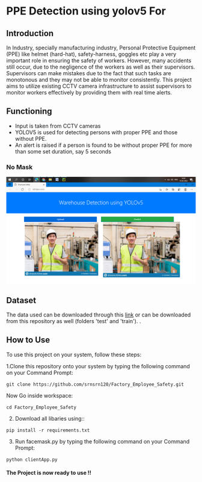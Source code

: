# PPE Detection using yolov5 For 

## Introduction
In Industry, specially manufacturing industry, Personal Protective Equipment (PPE) like helmet (hard-hat), safety-harness, goggles etc play a very important role in ensuring the safety of workers. However, many accidents still occur, due to the negligence of the workers as well as their supervisors. Supervisors can make mistakes due to the fact that such tasks are monotonous and they may not be able to monitor consistently. This project aims to utilize existing CCTV camera infrastructure to assist supervisors to monitor workers effectively by providing them with real time alerts.

## Functioning
* Input is taken from CCTV cameras
* YOLOV5 is used for detecting persons with proper PPE and those without PPE.
* An alert is raised if a person is found to be without proper PPE for more than some set duration, say 5 seconds

### No Mask

![image](ReadmeFile/Demo1.png)




## Dataset

The data used can be downloaded through this [link](https://public.roboflow.com/object-detection/hard-hat-workers) or can be downloaded from this repository as well (folders 'test' and 
'train'). .

## How to Use

To use this project on your system, follow these steps:

1.Clone this repository onto your system by typing the following command on your Command Prompt:

```
git clone https://github.com/srnsrn120/Factory_Employee_Safety.git
```
Now Go inside workspace:

```
cd Factory_Employee_Safety
```

2. Download all libaries using::
```
pip install -r requirements.txt
```

3. Run facemask.py by typing the following command on your Command Prompt:
```
python clientApp.py
```

#### The Project is now ready to use !!

